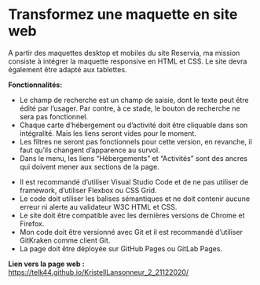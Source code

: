 # Transformez une maquette en site web

A partir des maquettes desktop et mobiles du site Reservia, ma mission consiste à intégrer la maquette responsive en HTML et CSS. Le site devra également être adapté aux tablettes. 

__Fonctionnalités:__ 
  - Le champ de recherche est un champ de saisie, dont le texte peut être édité par l’usager. Par contre, à ce stade, le bouton de recherche ne sera pas fonctionnel.
  - Chaque carte d’hébergement ou d’activité doit être cliquable dans son intégralité. Mais les liens seront vides pour le moment.
  - Les filtres ne seront pas fonctionnels pour cette version, en revanche, il faut qu’ils changent d’apparence au survol.
  - Dans le menu, les liens “Hébergements” et “Activités” sont des ancres qui doivent mener aux sections de la page.

* Il est recommandé d’utiliser Visual Studio Code et de ne pas utiliser de framework, d’utiliser Flexbox ou CSS Grid.
* Le code doit utiliser les balises sémantiques et ne doit contenir aucune erreur ni alerte au validateur W3C HTML et CSS.
* Le site doit être compatible avec les dernières versions de Chrome et Firefox.
* Mon code doit être versionné avec Git et il est recommandé d’utiliser GitKraken comme client Git.
* La page doit être déployée sur GitHub Pages ou GitLab Pages.

__Lien vers la page web :__  https://telk44.github.io/KristellLansonneur_2_21122020/
